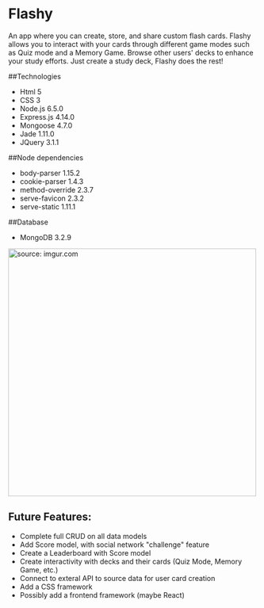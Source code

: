 # Flashy
An app where you can create, store, and share custom flash cards. Flashy allows you to interact with your cards through different game modes such as Quiz mode and a Memory Game. Browse other users' decks to enhance your study efforts. Just create a study deck, Flashy does the rest!


##Technologies
- Html 5 <br>
- CSS 3 <br>
- Node.js 6.5.0 <br>
- Express.js 4.14.0 <br>
- Mongoose 4.7.0 <br>
- Jade 1.11.0 <br>
- JQuery 3.1.1 <br>

##Node dependencies
- body-parser 1.15.2 <br>
- cookie-parser 1.4.3 <br>
- method-override 2.3.7 <br>
- serve-favicon 2.3.2 <br>
- serve-static 1.11.1 <br>

##Database <br>
- MongoDB 3.2.9 <br>

<img src="http://i.imgur.com/sk3GB8Q.png" title="source: imgur.com" height='500'/>

## Future Features:
* Complete full CRUD on all data models <br>
* Add Score model, with social network "challenge" feature <br>
* Create a Leaderboard with Score model <br>
* Create interactivity with decks and their cards (Quiz Mode, Memory Game, etc.) <br>
* Connect to exteral API to source data for user card creation <br>
* Add a CSS framework <br>
* Possibly add a frontend framework (maybe React)<br>
